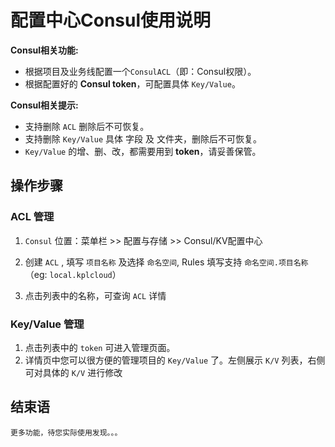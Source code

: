 # 配置中心Consul使用说明

**Consul相关功能:**

- 根据项目及业务线配置一个`ConsulACL`（即：Consul权限）。
- 根据配置好的 **Consul token**，可配置具体 `Key/Value`。

**Consul相关提示:**

- 支持删除 `ACL` 删除后不可恢复。
- 支持删除 `Key/Value` 具体 字段 及 文件夹，删除后不可恢复。
- `Key/Value` 的增、删、改，都需要用到 **token**，请妥善保管。

## 操作步骤

### ACL 管理

1. `Consul` 位置：菜单栏 >> 配置与存储 >> Consul/KV配置中心

2. 创建 `ACL` , 填写 `项目名称` 及选择 `命名空间`, Rules 填写支持 `命名空间.项目名称`（eg: `local.kplcloud`） 
3. 点击列表中的名称，可查询 `ACL` 详情

### Key/Value 管理

1. 点击列表中的 `token` 可进入管理页面。
2. 详情页中您可以很方便的管理项目的 `Key/Value` 了。左侧展示 `K/V` 列表，右侧可对具体的 `K/V` 进行修改



## 结束语

```
更多功能，待您实际使用发现。。。
```